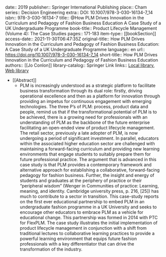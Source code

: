 date:: 2019
publisher:: Springer International Publishing
place:: Cham
series:: Decision Engineering
extra:: DOI: 10.1007/978-3-030-16134-7_14
isbn:: 978-3-030-16134-7
title:: @How PLM Drives Innovation in the Curriculum and Pedagogy of Fashion Business Education A Case Study of a UK Undergraduate Programme
book-title:: Product Lifecycle Management (Volume 4): The Case Studies
pages:: 171-183
item-type:: [[bookSection]]
access-date:: 2021-11-30T06:47:35Z
original-title:: How PLM Drives Innovation in the Curriculum and Pedagogy of Fashion Business Education: A Case Study of a UK Undergraduate Programme
language:: en
url:: https://doi.org/10.1007/978-3-030-16134-7_14
short-title:: How PLM Drives Innovation in the Curriculum and Pedagogy of Fashion Business Education
authors:: [[Jo Conlon]]
library-catalog:: Springer Link
links:: [Local library](zotero://select/library/items/K2YZBJ8R), [Web library](https://www.zotero.org/users/6520516/items/K2YZBJ8R)

- [[Abstract]]
	- PLM is increasingly understood as a strategic platform to facilitate business transformation through its dual role: firstly, driving operational excellence and then as a platform for innovation through providing an impetus for continuous engagement with emerging technologies. The three P’s of PLM: process, product data and people, remind us that if the transformational potential of PLM is to be achieved, there is a growing need for professionals with an understanding of PLM as the backbone of the future enterprise facilitating an open-ended view of product lifecycle management. The retail sector, previously a late adopter of PLM, is now undergoing a period of significant investment. In parallel, educators within the associated higher education sector are challenged with maintaining a forward-facing curriculum and providing new learning environments that engage students to suitably prepare them for future professional practice. The argument that is advanced in this case study is that PLM provides a contemporary framework and alternative approach for establishing a collaborative, forward-facing pedagogy for fashion business. Further, the insight and energy of students and graduates at the periphery of practice or their “peripheral wisdom” (Wenger in Communities of practice: Learning, meaning, and identity. Cambridge university press, p. 216, [25]) has much to contribute to a sector in transition. This case-study reports on the first ever educational partnership to embed PLM in an undergraduate fashion programme in a UK University and seeks to encourage other educators to embrace PLM as a vehicle for educational change. This partnership was formed in 2014 with PTC for FlexPLM. The case study illustrates the initial implementation of product lifecycle management in conjunction with a shift from traditional lectures to collaborative learning practices to provide a powerful learning environment that equips future fashion professionals with a key differentiator that can drive the transformation of the industry.